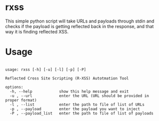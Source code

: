 # rxss
This simple python script will take URLs and payloads through stdin and checks if the payload is getting reflected back in the response, and that way it is finding reflected XSS.

# Usage
<pre><code>
usage: rxss [-h] [-u] [-l] [-p] [-P]

Reflected Cross Site Scripting (R-XSS) Autotmation Tool

options:
  -h, --help            show this help message and exit
  -u , --url            enter the URL (URL should be provided in proper format)
  -l , --list           enter the path to file of list of URLs
  -p , --payload        enter the payload you want to inject
  -P , --payload_list   enter the path to file of list of payloads
  
  </pre></code>
